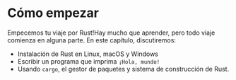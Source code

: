 # Cómo empezar

Empecemos tu viaje por Rust!Hay mucho que aprender, pero todo viaje comienza  en alguna parte.
En este capítulo, discutiremos:

* Instalación de Rust en Linux, macOS y Windows
* Escribir un programa que imprima `¡Hola, mundo!`
* Usando `cargo`, el gestor de paquetes y sistema de construcción de Rust.
